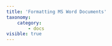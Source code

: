 ```yaml
---
title: 'Formatting MS Word Documents'
taxonomy:
    category:
        - docs
visible: true
---
```


